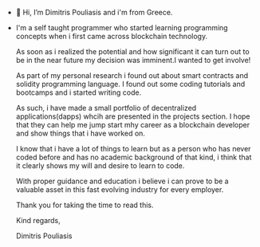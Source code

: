 - 👋 Hi, I’m Dimitris Pouliasis and i'm from Greece.
- Ι'm a self taught programmer who started learning programming concepts when i first came across blockchain technology.

  As soon as i realized the potential and how significant it can turn out to be in the near future my decision was imminent.I wanted to get involve!

  As part of my personal research i found out about smart contracts and solidity programming language.
  I found out some coding tutorials and bootcamps and i started writing code.

  As such, i have made a small portfolio of decentralized applications(dapps) whcih are presented in the projects section.
  I hope that they can help me jump start mhy career as a blockchain developer and show things that i have worked on.

  I know that i have a lot of things to learn but as a person who has never coded before and has no academic background of that kind,
  i think that it clearly shows my will and desire to learn to code.

  With proper guidance and education i believe i  can prove to be a valuable asset 
  in this fast evolving industry for every employer.

  Thank you for taking the time to read this.

  Kind regards,
  
  Dimitris Pouliasis


